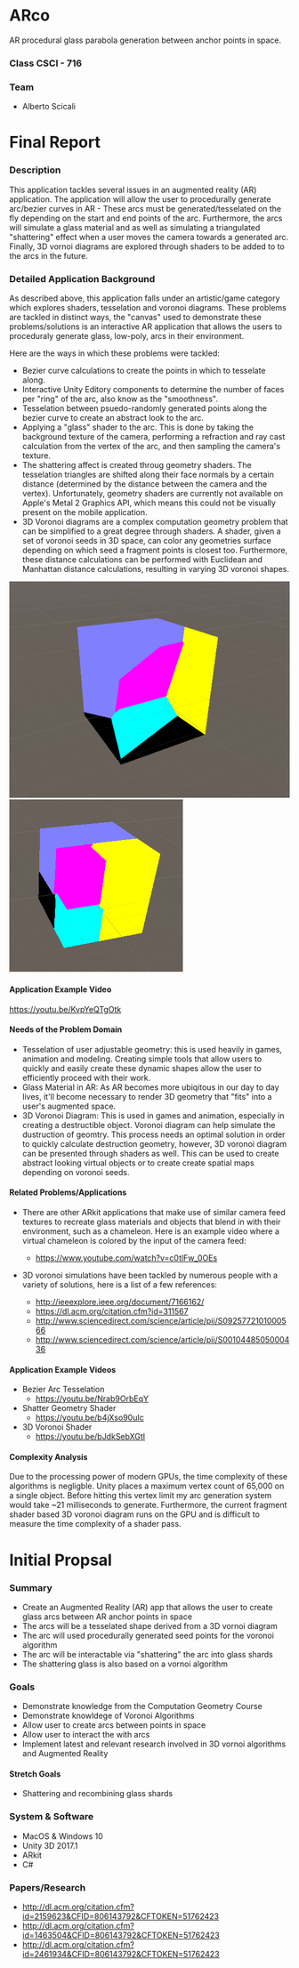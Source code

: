 # ARco
AR procedural glass parabola generation between anchor points in space.

### Class CSCI - 716

### Team
- Alberto Scicali

# Final Report

### Description

This application tackles several issues in an augmented reality (AR) application. The application will allow the user to procedurally generate arc/bezier curves in AR - These arcs must be generated/tesselated on the fly depending on the start and end points of the arc. Furthermore, the arcs will simulate a glass material and as well as simulating a triangulated "shattering" effect when a user moves the camera towards a generated arc. Finally, 3D vornoi diagrams are explored through shaders to be added to to the arcs in the future.

### Detailed Application Background

As described above, this application falls under an artistic/game category which explores shaders, tesselation and voronoi diagrams. These problems are tackled in distinct ways, the "canvas" used to demonstrate these problems/solutions is an interactive AR application that allows the users to proceduraly generate glass, low-poly, arcs in their environment. 

Here are the ways in which these problems were tackled:

- Bezier curve calculations to create the points in which to tesselate along.
- Interactive Unity Editory components to determine the number of faces per "ring" of the arc, also know as the "smoothness".
- Tesselation between psuedo-randomly generated points along the bezier curve to create an abstract look to the arc.
- Applying a "glass" shader to the arc. This is done by taking the background texture of the camera, performing a refraction and  ray cast calculation from the vertex of the arc, and then sampling the camera's texture.
- The shattering affect is created throug geometry shaders. The tesselation triangles are shifted along their face normals by a certain distance (determined by the distance between the camera and the vertex). Unfortunately, geometry shaders are currently not available on Apple's Metal 2 Graphics API, which means this could not be visually present on the mobile application.
- 3D Voronoi diagrams are a complex computation geometry problem that can be simplified to a great degree through shaders. A shader, given a set of voronoi seeds in 3D space, can color any geometries surface depending on which seed a fragment points is closest too. Furthermore, these distance calculations can be performed with Euclidean and Manhattan distance calculations, resulting in varying 3D voronoi shapes.

![Alt text](/EuclideanVoronoi.png "Euclidean Distance 3D Voronoi Shader")
![Alt text](/manhattenVoronoi.png "Manhatten Distance 3D Voronoi Shader")

#### Application Example Video

https://youtu.be/KvpYeQTgOtk

#### Needs of the Problem Domain

- Tesselation of user adjustable geometry: this is used heavily in games, animation and modeling. Creating simple tools that allow users to quickly and easily create these dynamic shapes allow the user to efficiently proceed with their work.
- Glass Material in AR: As AR becomes more ubiqitous in our day to day lives, it'll become necessary to render 3D geometry that "fits" into a user's augmented space.
- 3D Voronoi Diagram: This is used in games and animation, especially in creating a destructible object. Voronoi diagram can help simulate the dustruction of geomtry. This process needs an optimal solution in order to quickly calculate destruction geometry, however, 3D voronoi diagram can be presented through shaders as well. This can be used to create abstract looking virtual objects or to create create spatial maps depending on voronoi seeds.

#### Related Problems/Applications
- There are other ARkit applications that make use of similar camera feed textures to recreate glass materials and objects that blend in with their environment, such as a chameleon. Here is an example video where a virtual chameleon is colored by the input of the camera feed:
    - https://www.youtube.com/watch?v=c0tlFw_0OEs

- 3D voronoi simulations have been tackled by numerous people with a variety of solutions, here is a list of a few references:
    - http://ieeexplore.ieee.org/document/7166162/
    - https://dl.acm.org/citation.cfm?id=311567
    - http://www.sciencedirect.com/science/article/pii/S0925772101000566
    - http://www.sciencedirect.com/science/article/pii/S0010448505000436

#### Application Example Videos
- Bezier Arc Tesselation
    - https://youtu.be/Nrab9OrbEqY
- Shatter Geometry Shader
    - https://youtu.be/b4jXso90uIc
- 3D Voronoi Shader
    - https://youtu.be/bJdkSebXGtI

#### Complexity Analysis

Due to the processing power of modern GPUs, the time complexity of these algorithms is negligble. Unity places a maximum vertex count of 65,000 on a single object. Before hitting this vertex limit my arc generation system would take ~21 milliseconds to generate. Furthermore, the current fragment shader based 3D voronoi diagram runs on the GPU and is difficult to measure the time complexity of a shader pass.


# Initial Propsal

### Summary
- Create an Augmented Reality (AR) app that allows the user to create glass arcs between AR anchor points in space
- The arcs will be a tesselated shape derived from a 3D vornoi diagram
- The arc will used procedurally generated seed points for the voronoi algorithm
- The arc will be interactable via "shattering" the arc into glass shards
- The shattering glass is also based on a vornoi algorithm

### Goals
- Demonstrate knowledge from the Computation Geometry Course
- Demonstrate knowldege of Voronoi Algorithms
- Allow user to create arcs between points in space
- Allow user to interact the with arcs
- Implement latest and relevant research involved in 3D vornoi algorithms and Augmented Reality

#### Stretch Goals
- Shattering and recombining glass shards

### System & Software
- MacOS & Windows 10
- Unity 3D 2017.1
- ARkit
- C#


### Papers/Research
- http://dl.acm.org/citation.cfm?id=2159623&CFID=806143792&CFTOKEN=51762423
- http://dl.acm.org/citation.cfm?id=1463504&CFID=806143792&CFTOKEN=51762423
- http://dl.acm.org/citation.cfm?id=2461934&CFID=806143792&CFTOKEN=51762423

